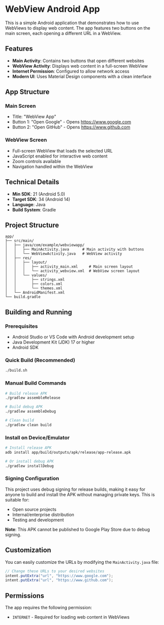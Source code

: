 # WebView Android App

This is a simple Android application that demonstrates how to use WebViews to display web content. The app features two buttons on the main screen, each opening a different URL in a WebView.

## Features

- **Main Activity**: Contains two buttons that open different websites
- **WebView Activity**: Displays web content in a full-screen WebView
- **Internet Permission**: Configured to allow network access
- **Modern UI**: Uses Material Design components with a clean interface

## App Structure

### Main Screen
- Title: "WebView App"
- Button 1: "Open Google" - Opens https://www.google.com
- Button 2: "Open GitHub" - Opens https://www.github.com

### WebView Screen
- Full-screen WebView that loads the selected URL
- JavaScript enabled for interactive web content
- Zoom controls available
- Navigation handled within the WebView

## Technical Details

- **Min SDK**: 21 (Android 5.0)
- **Target SDK**: 34 (Android 14)
- **Language**: Java
- **Build System**: Gradle

## Project Structure

```
app/
├── src/main/
│   ├── java/com/example/webviewapp/
│   │   ├── MainActivity.java      # Main activity with buttons
│   │   └── WebViewActivity.java   # WebView activity
│   ├── res/
│   │   ├── layout/
│   │   │   ├── activity_main.xml     # Main screen layout
│   │   │   └── activity_webview.xml  # WebView screen layout
│   │   └── values/
│   │       ├── strings.xml
│   │       ├── colors.xml
│   │       └── themes.xml
│   └── AndroidManifest.xml
└── build.gradle
```

## Building and Running

### Prerequisites
- Android Studio or VS Code with Android development setup
- Java Development Kit (JDK) 17 or higher
- Android SDK

### Quick Build (Recommended)
```bash
./build.sh
```

### Manual Build Commands
```bash
# Build release APK
./gradlew assembleRelease

# Build debug APK
./gradlew assembleDebug

# Clean build
./gradlew clean build
```

### Install on Device/Emulator
```bash
# Install release APK
adb install app/build/outputs/apk/release/app-release.apk

# Or install debug APK
./gradlew installDebug
```

### Signing Configuration
This project uses debug signing for release builds, making it easy for anyone to build and install the APK without managing private keys. This is suitable for:
- Open source projects
- Internal/enterprise distribution
- Testing and development

**Note**: This APK cannot be published to Google Play Store due to debug signing.

## Customization

You can easily customize the URLs by modifying the `MainActivity.java` file:

```java
// Change these URLs to your desired websites
intent.putExtra("url", "https://www.google.com");
intent.putExtra("url", "https://www.github.com");
```

## Permissions

The app requires the following permission:
- `INTERNET` - Required for loading web content in WebViews
